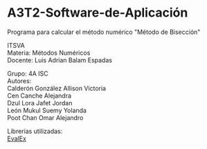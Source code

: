 # A3T2-Software-de-Aplicación  
Programa para calcular el método numérico "Método de Bisección"  
  
ITSVA  
Materia: Métodos Numéricos  
Docente: Luis Adrian Balam Espadas  
  
Grupo: 4A ISC  
Autores:  
Calderón González Allison Victoria  
Cen Canche Alejandra  
Dzul Lora Jafet Jordan  
León Mukul Suemy Yolanda  
Poot Chan Omar Alejandro  
  
Librerías utilizadas:  
[EvalEx](https://github.com/ezylang/EvalEx)  
